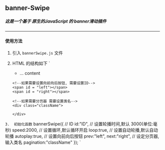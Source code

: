 ## banner-Swipe
##### 这是一个基于 原生的JavaScript 的 banner滑动插件

***

#### 使用方法
1.  引入 `bannerSwipe.js` 文件
2.  HTML 的结构如下
`
    <!--整体结构 需要设置id-->
    <div id = "ID">
    	<ul>
    		<li>
				... content
			</li>
		</ul>
		
		<!--如果需要设置向前向后按钮, 需要设置ID-->
		<span id = "left"></span>
		<span id = "right"></span>
		
		<!--如果需要分页器 需要设置类名-->
		<div class="className">
			
		</div>
	</div>
`
3.  初始化函数
`
    bannerSwipe({
    	//	ID
		id:"ID",
		//	设置轮播时间,默认 3000(单位:毫秒)
		speed:2000,
		//	设置循环,默认循环开启
		loop:true,
		//	设置自动轮播,默认自动轮播
		autoplay:true,
		//	设置向前向后按钮
		prev:"left",
		next:"right",
		//	设定分页器,输入类名
		pagination:"className"
	});
`